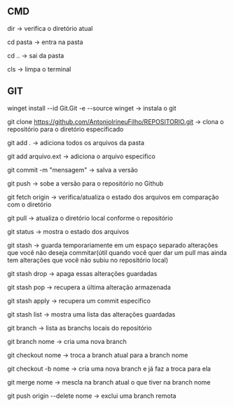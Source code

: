 ## CMD

dir -> verifica o diretório atual

cd pasta -> entra na pasta

cd .. -> sai da pasta

cls -> limpa o terminal

## GIT

winget install --id Git.Git -e --source winget -> instala o git

git clone https://github.com/AntonioIrineuFilho/REPOSITORIO.git -> clona o repositório para o diretório especificado

git add . -> adiciona todos os arquivos da pasta

git add arquivo.ext -> adiciona o arquivo especifico

git commit -m "mensagem" -> salva a versão

git push -> sobe a versão para o repositório no Github

git fetch origin -> verifica/atualiza o estado dos arquivos em comparação com o diretório

git pull -> atualiza o diretório local conforme o repositório 

git status -> mostra o estado dos arquivos

git stash -> guarda temporariamente em um espaço separado alterações que você não deseja commitar(útil quando você quer dar um pull mas ainda tem alterações que você não subiu no repositório local)

git stash drop -> apaga essas alterações guardadas

git stash pop -> recupera a última alteração armazenada

git stash apply -> recupera um commit especifico

git stash list -> mostra uma lista das alterações guardadas

git branch -> lista as branchs locais do repositório

git branch nome -> cria uma nova branch

git checkout nome -> troca a branch atual para a branch nome

git checkout -b nome -> cria uma nova branch e já faz a troca para ela

git merge nome -> mescla na branch atual o que tiver na branch nome

git push origin --delete nome -> exclui uma branch remota

